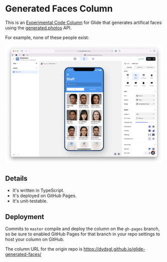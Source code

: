 # Generated Faces Column

This is an [Experimental Code Column](https://docs.glideapps.com/all/reference/data-editor/computed-columns/experimental-code-column) for Glide that generates artifical faces using the [generated.photos](https://generated.photos) API.

For example, none of these people exist:

![](preview.png)

## Details

- It's written in TypeScript.
- It's deployed on GitHub Pages.
- It's unit-testable.

## Deployment

Commits to `master` compile and deploy the column on the `gh-pages` branch, so be sure to enabled GitHub Pages for that branch in your repo settings to host your column on GitHub.

The column URL for the origin repo is https://dvdsgl.github.io/glide-generated-faces/
